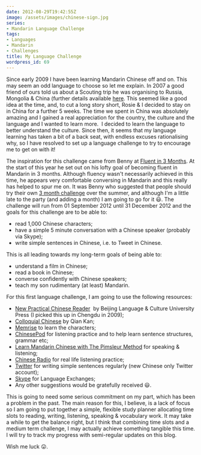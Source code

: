 ```yaml
---
date: 2012-08-29T19:42:55Z
image: /assets/images/chinese-sign.jpg
series:
- Mandarin Language Challenge
tags:
- Languages
- Mandarin
- Challenges
title: My Language Challenge
wordpress_id: 69
---
```


Since early 2009 I have been learning Mandarin Chinese off and on. This may seem an odd language to
choose so let me explain. In 2007 a good friend of ours told us about a Scouting trip he was
organising to Russia, Mongolia & China (further details available [here][3n]. This seemed like a
good idea at the time, and, to cut a long story short, Rosie & I decided to stay on in China for a
further 5 weeks. The time we spent in China was absolutely amazing and I gained a real appreciation
for the country, the culture and the language and I wanted to learn more.  I decided to learn the
language to better understand the culture. Since then, it seems that my language learning has taken
a bit of a back seat, with endless excuses rationalising why, so I have resolved to set up a
language challenge to try to encourage me to get on with it!

The inspiration for this challenge came from Benny at [Fluent in 3 Months][fi3m]. At the start of
this year he set out on his lofty goal of becoming fluent in Mandarin in 3 months. Although fluency
wasn't necessarily achieved in this time, he appears very comfortable conversing in Mandarin and
this really has helped to spur me on. It was Benny who suggested that people should try their own
[3 month challenge][3m] over the summer, and although I'm a little late to the party (and adding a
month) I am going to go for it :smiley:. The challenge will run from 01 September 2012 until 31
December 2012 and the goals for this challenge are to be able to:

  * read 1,000 Chinese characters;
  * have a simple 5 minute conversation with a Chinese speaker (probably via Skype);
  * write simple sentences in Chinese, i.e. to Tweet in Chinese.

This is all leading towards my long-term goals of being able to:

  * understand a film in Chinese;
  * read a book in Chinese;
  * converse confidently with Chinese speakers;
  * teach my son rudimentary (at least) Mandarin.

For this first language challenge, I am going to use the following resources:
	
  * [New Practical Chinese Reader][npcr]  by Beijing Language & Culture University Press (I picked this up in Chengdu in 2009);	
  * [Colloquial Chinese][cc] by Qian Kan;	
  * [Memrise][mem] to learn the characters;	
  * [ChinesePod][cp] for listening practice and to help learn sentence structures, grammar etc;	
  * [Learn Mandarin Chinese with The Pimsleur Method][pim] for speaking & listening;	
  * [Chinese Radio][cr] for real life listening practice;	
  * [Twitter][twi] for writing simple sentences regularly (new Chinese only Twitter account);	
  * [Skype][sky] for Language Exchanges;	
  * Any other suggestions would be gratefully received :smiley:.

This is going to need some serious commitment on my part, which has been a problem in the past. The
main reason for this, I believe, is a lack of focus so I am going to put together a simple, flexible
study planner allocating time slots to reading, writing, listening, speaking & vocabulary work. It
may take a while to get the balance right, but I think that combining time slots and a medium term
challenge, I may actually achieve something tangible this time. I will try to track my progress with
semi-regular updates on this blog.

Wish me luck :stuck_out_tongue:.

[3n]: //travel.perry-online.me.uk/china-2009/ "Three Nations & China 2009"
[fi3m]: //www.fluentin3months.com/ "Fluent in 3 Months"
[3m]: //www.fluentin3months.com/fi3m-challenge/ "3 month challenge"
[npcr]: //www.chinabooks.com/home.php?cat=319 "New Practical Chinese Reader"
[cc]: //www.routledge.com/books/details/9780415434157/ "Colloquial Chinese"
[mem]: //memrise.com/ "Memrise"
[cp]: //chinesepod.com/ "ChinesePod"
[pim]: //www.pimsleur.com/Learn-Mandarin-Chinese "Learn Mandarin Chinese with The Pimsleur Method"
[cr]: mms://media.ccdntech.com/wmtencoder/rti/cbs2.wmv "Chinese Radio"
[twi]: //twitter.com/richard_p2_ZH "Richard Perry Chinese Language Twitter Account"
[sky]: //www.skype.com/ "Skype"
